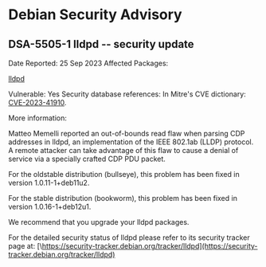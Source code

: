 
Debian Security Advisory
========================


DSA-5505-1 lldpd -- security update
-----------------------------------



Date Reported:
25 Sep 2023
Affected Packages:

[lldpd](https://packages.debian.org/src:lldpd)

Vulnerable:
Yes
Security database references:
In Mitre's CVE dictionary: [CVE-2023-41910](https://security-tracker.debian.org/tracker/CVE-2023-41910).  

More information:

Matteo Memelli reported an out-of-bounds read flaw when parsing CDP
addresses in lldpd, an implementation of the IEEE 802.1ab (LLDP)
protocol. A remote attacker can take advantage of this flaw to cause a
denial of service via a specially crafted CDP PDU packet.


For the oldstable distribution (bullseye), this problem has been fixed
in version 1.0.11-1+deb11u2.


For the stable distribution (bookworm), this problem has been fixed in
version 1.0.16-1+deb12u1.


We recommend that you upgrade your lldpd packages.


For the detailed security status of lldpd please refer to its security
tracker page at:
[\https://security-tracker.debian.org/tracker/lldpd](https://security-tracker.debian.org/tracker/lldpd)





